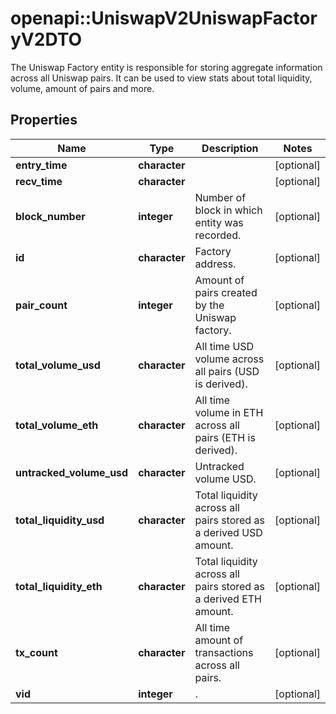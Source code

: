 # openapi::UniswapV2UniswapFactoryV2DTO

The Uniswap Factory entity is responsible for storing aggregate information across all Uniswap pairs. It can be used to view stats about total liquidity, volume, amount of pairs and more.

## Properties
Name | Type | Description | Notes
------------ | ------------- | ------------- | -------------
**entry_time** | **character** |  | [optional] 
**recv_time** | **character** |  | [optional] 
**block_number** | **integer** | Number of block in which entity was recorded. | [optional] 
**id** | **character** | Factory address. | [optional] 
**pair_count** | **integer** | Amount of pairs created by the Uniswap factory. | [optional] 
**total_volume_usd** | **character** | All time USD volume across all pairs (USD is derived). | [optional] 
**total_volume_eth** | **character** | All time volume in ETH across all pairs (ETH is derived). | [optional] 
**untracked_volume_usd** | **character** | Untracked volume USD. | [optional] 
**total_liquidity_usd** | **character** | Total liquidity across all pairs stored as a derived USD amount. | [optional] 
**total_liquidity_eth** | **character** | Total liquidity across all pairs stored as a derived ETH amount. | [optional] 
**tx_count** | **character** | All time amount of transactions across all pairs. | [optional] 
**vid** | **integer** | . | [optional] 


